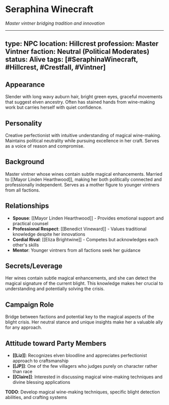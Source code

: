 # Seraphina Winecraft
*Master vintner bridging tradition and innovation*

---
type: NPC
location: Hillcrest
profession: Master Vintner
faction: Neutral (Political Moderates)
status: Alive
tags: [#SeraphinaWinecraft, #Hillcrest, #Crestfall, #Vintner]
---

## Appearance
Slender with long wavy auburn hair, bright green eyes, graceful movements that suggest elven ancestry. Often has stained hands from wine-making work but carries herself with quiet confidence.

## Personality
Creative perfectionist with intuitive understanding of magical wine-making. Maintains political neutrality while pursuing excellence in her craft. Serves as a voice of reason and compromise.

## Background
Master vintner whose wines contain subtle magical enhancements. Married to [[Mayor Linden Hearthwood]], making her both politically connected and professionally independent. Serves as a mother figure to younger vintners from all factions.

## Relationships
- **Spouse**: [[Mayor Linden Hearthwood]] - Provides emotional support and practical counsel
- **Professional Respect**: [[Benedict Vineward]] - Values traditional knowledge despite her innovations
- **Cordial Rival**: [[Eliza Brightwine]] - Competes but acknowledges each other's skills
- **Mentor**: Younger vintners from all factions seek her guidance

## Secrets/Leverage
Her wines contain subtle magical enhancements, and she can detect the magical signature of the current blight. This knowledge makes her crucial to understanding and potentially solving the crisis.

## Campaign Role
Bridge between factions and potential key to the magical aspects of the blight crisis. Her neutral stance and unique insights make her a valuable ally for any approach.

## Attitude toward Party Members
- **[[Liz]]**: Recognizes elven bloodline and appreciates perfectionist approach to craftsmanship
- **[[JP]]**: One of the few villagers who judges purely on character rather than race
- **[[Claire]]**: Interested in discussing magical wine-making techniques and divine blessing applications

**TODO**: Develop magical wine-making techniques, specific blight detection abilities, and crafting systems
